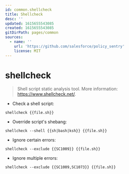 ```yaml
---
id: common.shellcheck
title: Shellcheck
desc: ''
updated: 1615655543085
created: 1615655543085
gitDirPath: pages/common
sources:
  - name: ''
    url: 'https://github.com/salesforce/policy_sentry'
    license: MIT
---
```

# shellcheck

> Shell script static analysis tool.
> More information: <https://www.shellcheck.net/>.

- Check a shell script:

`shellcheck {{file.sh}}`

- Override script's shebang:

`shellcheck --shell {{sh|bash|ksh}} {{file.sh}}`

- Ignore certain errors:

`shellcheck --exclude {{SC1009}} {{file.sh}}`

- Ignore multiple errors:

`shellcheck --exclude {{SC1009,SC1073}} {{file.sh}}`

